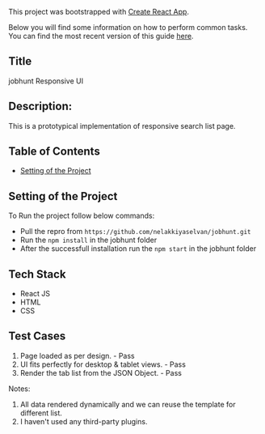 This project was bootstrapped with [Create React App](https://github.com/facebookincubator/create-react-app).

Below you will find some information on how to perform common tasks.<br>
You can find the most recent version of this guide [here](https://github.com/facebookincubator/create-react-app/blob/master/packages/react-scripts/template/README.md).

## Title
jobhunt Responsive UI

## Description:
This is a prototypical implementation of responsive search list page.

## Table of Contents

- [Setting of the Project](#Setting-of-the-Project)


## Setting of the Project

To Run the project follow below commands:
* Pull the repro from `https://github.com/nelakkiyaselvan/jobhunt.git`
* Run the `npm install` in the jobhunt folder
* After the successfull installation run the `npm start` in the jobhunt folder

## Tech Stack
* React JS
* HTML
* CSS

## Test Cases

1. Page loaded as per design. - Pass
2. UI fits perfectly for desktop & tablet views. - Pass
3. Render the tab list from the JSON Object. - Pass

Notes:
1. All data rendered dynamically and we can reuse the template for different list.
2. I haven't used any third-party plugins.
